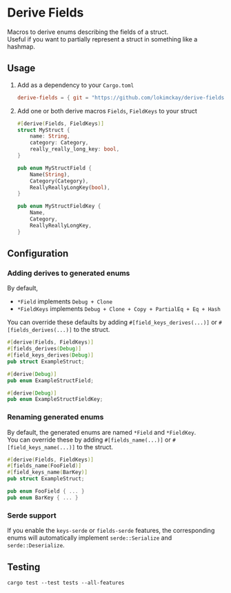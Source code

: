# Derive Fields

Macros to derive enums describing the fields of a struct.  
Useful if you want to partially represent a struct in something like a hashmap.

## Usage

1.  Add as a dependency to your `Cargo.toml`

    ```toml
    derive-fields = { git = "https://github.com/lokimckay/derive-fields.git", branch = "main" }
    ```

2.  Add one or both derive macros `Fields`, `FieldKeys` to your struct

    ```rs
    #[derive(Fields, FieldKeys)]
    struct MyStruct {
        name: String,
        category: Category,
        really_really_long_key: bool,
    }
    ```

    ```rs
    pub enum MyStructField {
        Name(String),
        Category(Category),
        ReallyReallyLongKey(bool),
    }

    pub enum MyStructFieldKey {
        Name,
        Category,
        ReallyReallyLongKey,
    }
    ```

## Configuration

### Adding derives to generated enums

By default,

- `*Field` implements `Debug + Clone`
- `*FieldKeys` implements `Debug + Clone + Copy + PartialEq + Eq + Hash`

You can override these defaults by adding `#[field_keys_derives(...)]` or `#[fields_derives(...)]` to the struct.

```rs
#[derive(Fields, FieldKeys)]
#[fields_derives(Debug)]
#[field_keys_derives(Debug)]
pub struct ExampleStruct;
```

```rs
#[derive(Debug)]
pub enum ExampleStructField;

#[derive(Debug)]
pub enum ExampleStructFieldKey;
```

### Renaming generated enums

By default, the generated enums are named `*Field` and `*FieldKey`.  
You can override these by adding `#[fields_name(...)]` or `#[field_keys_name(...)]` to the struct.

```rs
#[derive(Fields, FieldKeys)]
#[fields_name(FooField)]
#[field_keys_name(BarKey)]
pub struct ExampleStruct;
```

```rs
pub enum FooField { ... }
pub enum BarKey { ... }
```

### Serde support

If you enable the `keys-serde` or `fields-serde` features, the corresponding enums will automatically implement `serde::Serialize` and `serde::Deserialize`.

## Testing

`cargo test --test tests --all-features`
